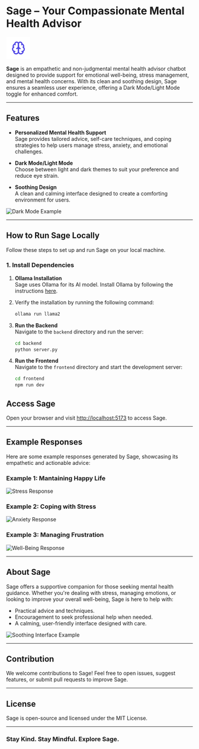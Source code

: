 # Sage – Your Compassionate Mental Health Advisor  

![Sage Logo](https://github.com/AdityaAnandCodes/Sage-Mindful-Support/blob/main/frontend/public/logo.PNG)  

**Sage** is an empathetic and non-judgmental mental health advisor chatbot designed to provide support for emotional well-being, stress management, and mental health concerns. With its clean and soothing design, Sage ensures a seamless user experience, offering a Dark Mode/Light Mode toggle for enhanced comfort.  

---

## Features  

- **Personalized Mental Health Support**  
  Sage provides tailored advice, self-care techniques, and coping strategies to help users manage stress, anxiety, and emotional challenges.  

- **Dark Mode/Light Mode**  
  Choose between light and dark themes to suit your preference and reduce eye strain.  

- **Soothing Design**  
  A clean and calming interface designed to create a comforting environment for users.  

![Dark Mode Example](https://github.com/AdityaAnandCodes/Sage-Mindful-Support/blob/main/showcase/Sage%20-%20Profile%201%20-%20Microsoft%E2%80%8B%20Edge%2006-12-2024%2018_55_48.png)  

---

## How to Run Sage Locally  

Follow these steps to set up and run Sage on your local machine.  

### **1. Install Dependencies**  
1. **Ollama Installation**  
   Sage uses Ollama for its AI model. Install Ollama by following the instructions [here](https://ollama.ai).  
2. Verify the installation by running the following command:  
   ```bash  
   ollama run llama2  
3. **Run the Backend**  
   Navigate to the `backend` directory and run the server:

   ```bash
   cd backend
   python server.py
4. **Run the Frontend**  
   Navigate to the `frontend` directory and start the development server:

   ```bash
   cd frontend
   npm run dev
## Access Sage

Open your browser and visit [http://localhost:5173](http://localhost:5173) to access Sage.



---

## Example Responses  

Here are some example responses generated by Sage, showcasing its empathetic and actionable advice:  

### Example 1: Mantaining Happy Life  
![Stress Response](https://github.com/AdityaAnandCodes/Sage-Mindful-Support/blob/main/showcase/Sage%20and%201%20more%20page%20-%20Profile%201%20-%20Microsoft%E2%80%8B%20Edge%2006-12-2024%2019_00_24.png)  

### Example 2: Coping with Stress  
![Anxiety Response](https://github.com/AdityaAnandCodes/Sage-Mindful-Support/blob/main/showcase/Sage%20and%201%20more%20page%20-%20Profile%201%20-%20Microsoft%E2%80%8B%20Edge%2006-12-2024%2019_03_28.png)  

### Example 3: Managing Frustration  
![Well-Being Response](https://github.com/AdityaAnandCodes/Sage-Mindful-Support/blob/main/showcase/Sage%20and%201%20more%20page%20-%20Profile%201%20-%20Microsoft%E2%80%8B%20Edge%2006-12-2024%2019_07_07.png)  

---

## About Sage  

Sage offers a supportive companion for those seeking mental health guidance. Whether you're dealing with stress, managing emotions, or looking to improve your overall well-being, Sage is here to help with:  
- Practical advice and techniques.  
- Encouragement to seek professional help when needed.  
- A calming, user-friendly interface designed with care.  

![Soothing Interface Example](https://github.com/AdityaAnandCodes/Sage-Mindful-Support/blob/main/showcase/7b82f26cbd6d4546aaae07d487e8551d.jpg)  

---

## Contribution  

We welcome contributions to Sage! Feel free to open issues, suggest features, or submit pull requests to improve Sage.  

---

## License  

Sage is open-source and licensed under the MIT License.  

---  

### Stay Kind. Stay Mindful. Explore Sage.
